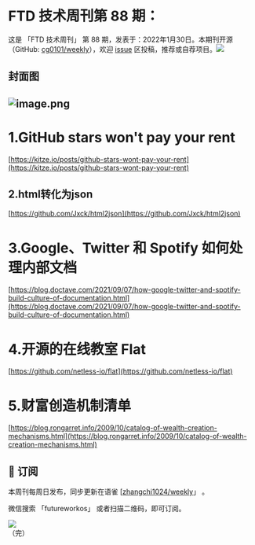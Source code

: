 # FTD 技术周刊第 88 期：
这是 「FTD 技术周刊」 第 88 期，发表于：2022年1月30日。本期刊开源（GitHub: [cg0101/weekly](https://github.com/cg0101/weekly)），欢迎 [issue](https://github.com/cg0101/weekly/issues) 区投稿，推荐或自荐项目。![](https://visitor-badge.glitch.me/badge?page_id=cg0101.weekly) <a href="https://www.linkedin.com/in/%E9%A9%B0-%E5%BC%A0-60669710a/">
        </a>
## 封面图


## ![image.png](https://cdn.nlark.com/yuque/0/2022/png/132503/1643552330420-69ab571d-6874-4f74-b954-6d98e6395f09.png#clientId=ue8fc06b2-8133-4&crop=0&crop=0&crop=1&crop=1&from=paste&height=810&id=u2697bd9b&margin=%5Bobject%20Object%5D&name=image.png&originHeight=1620&originWidth=1080&originalType=binary&ratio=1&rotation=0&showTitle=false&size=2514847&status=done&style=none&taskId=ufb168ed5-4880-4990-8b60-2c36221729a&title=&width=540)
# 1.GitHub stars won't pay your rent 
[https://kitze.io/posts/github-stars-wont-pay-your-rent](https://kitze.io/posts/github-stars-wont-pay-your-rent)

## 2.html转化为json 
[https://github.com/Jxck/html2json](https://github.com/Jxck/html2json)

# 3.Google、Twitter 和 Spotify 如何处理内部文档 
[https://blog.doctave.com/2021/09/07/how-google-twitter-and-spotify-build-culture-of-documentation.html](https://blog.doctave.com/2021/09/07/how-google-twitter-and-spotify-build-culture-of-documentation.html)

# 4.开源的在线教室 Flat 
[https://github.com/netless-io/flat](https://github.com/netless-io/flat)

# 5.财富创造机制清单 
[https://blog.rongarret.info/2009/10/catalog-of-wealth-creation-mechanisms.html](https://blog.rongarret.info/2009/10/catalog-of-wealth-creation-mechanisms.html)


## 📅 订阅
本周刊每周日发布，同步更新在语雀 [[zhangchi1024/weekly](https://www.yuque.com/zhangchi1024/weekly)」 。


微信搜索 「futureworkos」 或者扫描二维码，即可订阅。
<div align="left"> <img src="https://cdn.nlark.com/yuque/0/2021/jpeg/132503/1640750963398-e8538e9e-6b96-46f7-abff-c93b56bdd377.jpeg?x-oss-process=image%2Fwatermark%2Ctype_d3F5LW1pY3JvaGVp%2Csize_36%2Ctext_5byg6amw%2Ccolor_FFFFFF%2Cshadow_50%2Ct_80%2Cg_se%2Cx_10%2Cy_10%2Fresize%2Cw_426%2Climit_0" ></div>
    （完）